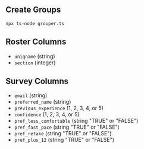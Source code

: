 ## Create Groups

```console
npx ts-node grouper.ts
```

## Roster Columns
- `uniqname` (string)
- `section` (integer)

## Survey Columns
- `email` (string)
- `preferred_name` (string)
- `previous_experience` (1, 2, 3, 4, or 5)
- `confidence` (1, 2, 3, 4, or 5)
- `pref_less_comfortable` (string "TRUE" or "FALSE")
- `pref_fast_pace` (string "TRUE" or "FALSE")
- `pref_retake` (string "TRUE" or "FALSE")
- `pref_plus_12` (string "TRUE" or "FALSE")